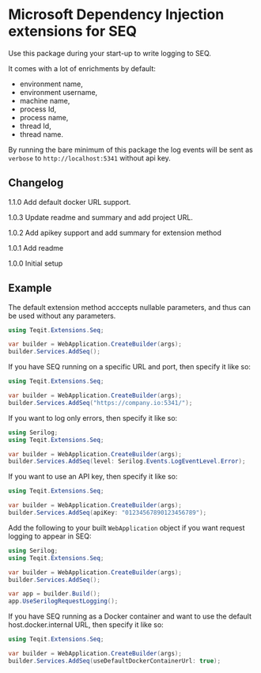 # Microsoft Dependency Injection extensions for SEQ

Use this package during your start-up to write logging to SEQ.

It comes with a lot of enrichments by default:

- environment name,
- environment username,
- machine name,
- process Id,
- process name,
- thread Id,
- thread name.

By running the bare minimum of this package the log events will be sent as `verbose` to `http://localhost:5341` without api key.

## Changelog

1.1.0 Add default docker URL support.

1.0.3 Update readme and summary and add project URL.

1.0.2 Add apikey support and add summary for extension method

1.0.1 Add readme

1.0.0 Initial setup

## Example

The default extension method acccepts nullable parameters, and thus can be used without any parameters.

```c#
using Teqit.Extensions.Seq;

var builder = WebApplication.CreateBuilder(args);
builder.Services.AddSeq();
```

If you have SEQ running on a specific URL and port, then specify it like so:

```c#
using Teqit.Extensions.Seq;

var builder = WebApplication.CreateBuilder(args);
builder.Services.AddSeq("https://company.io:5341/");
```

If you want to log only errors, then specify it like so:

```c#
using Serilog;
using Teqit.Extensions.Seq;

var builder = WebApplication.CreateBuilder(args);
builder.Services.AddSeq(level: Serilog.Events.LogEventLevel.Error);
```

If you want to use an API key, then specify it like so:

```c#
using Teqit.Extensions.Seq;

var builder = WebApplication.CreateBuilder(args);
builder.Services.AddSeq(apiKey: "01234567890123456789");
```

Add the following to your built `WebApplication` object if you want request logging to appear in SEQ:

```c#
using Serilog;
using Teqit.Extensions.Seq;

var builder = WebApplication.CreateBuilder(args);
builder.Services.AddSeq();

var app = builder.Build();
app.UseSerilogRequestLogging();
```

If you have SEQ running as a Docker container and want to use the default host.docker.internal URL, then specify it like so:

```c#
using Teqit.Extensions.Seq;

var builder = WebApplication.CreateBuilder(args);
builder.Services.AddSeq(useDefaultDockerContainerUrl: true);
```